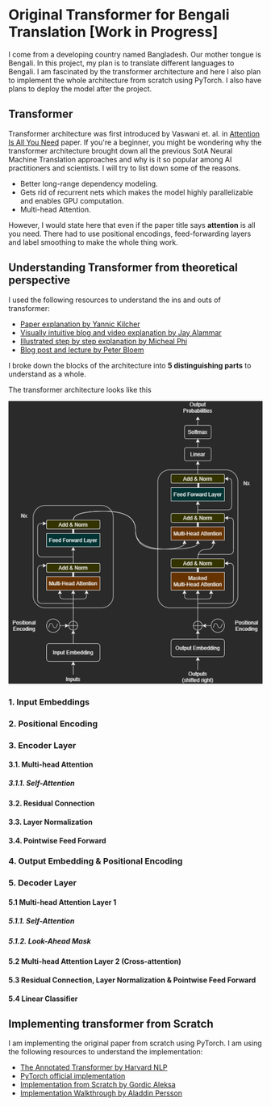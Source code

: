 # Original Transformer for Bengali Translation [Work in Progress]

I come from a developing country named Bangladesh. Our mother tongue is Bengali. In this project, my plan is to translate different languages to Bengali. I am fascinated by the transformer architecture and here I also plan to implement the whole architecture from scratch using PyTorch. I also have plans to deploy the model after the project. 

## Transformer

Transformer architecture was first introduced by Vaswani et. al. in [Attention Is All You Need](https://arxiv.org/abs/1706.03762) paper. If you're a beginner, you might be wondering why the transformer architecture brought down all the previous SotA Neural Machine Translation approaches and why is it so popular among AI practitioners and scientists. I will try to list down some of the reasons.<br/>

- Better long-range dependency modeling.
- Gets rid of recurrent nets which makes the model highly parallelizable and enables GPU computation.
- Multi-head Attention.

However, I would state here that even if the paper title says **attention** is all you need. There had to use positional encodings, feed-forwarding layers and label smoothing to make the whole thing work.

## Understanding Transformer from theoretical perspective

 I used the following resources to understand the ins and outs of transformer: <br/>

- [Paper explanation by Yannic Kilcher](https://www.youtube.com/watch?v=iDulhoQ2pro)
- [Visually intuitive blog and video explanation by Jay Alammar](http://jalammar.github.io/illustrated-transformer/)
- [Illustrated step by step explanation by Micheal Phi](https://www.youtube.com/watch?v=4Bdc55j80l8) 
- [Blog post and lecture by Peter Bloem](http://peterbloem.nl/blog/transformers)

I broke down the blocks of the architecture into **5 distinguishing parts** to understand as a whole.

The transformer architecture looks like this

<img src = "images/Transformer Architecture.png">

### 1. Input Embeddings

### 2. Positional Encoding

### 3. Encoder Layer

#### 3.1. Multi-head Attention

##### 3.1.1. Self-Attention

#### 3.2. Residual Connection

#### 3.3. Layer Normalization

#### 3.4. Pointwise Feed Forward

### 4. Output Embedding & Positional Encoding

### 5. Decoder Layer

#### 5.1 Multi-head Attention Layer 1

##### 5.1.1. Self-Attention

##### 5.1.2. Look-Ahead Mask

#### 5.2 Multi-head Attention Layer 2 (Cross-attention)

#### 5.3 Residual Connection, Layer Normalization & Pointwise Feed Forward

#### 5.4 Linear Classifier

## Implementing transformer from Scratch

I am implementing the original paper from scratch using PyTorch. I am using the following resources to understand the implementation:

- [The Annotated Transformer by Harvard NLP](http://nlp.seas.harvard.edu/2018/04/03/attention.html)
- [PyTorch official implementation](https://github.com/pytorch/pytorch/blob/187e23397c075ec2f6e89ea75d24371e3fbf9efa/torch/nn/modules/transformer.py) 
- [Implementation from Scratch by Gordic Aleksa](https://github.com/gordicaleksa/pytorch-original-transformer#hardware-requirements)
- [Implementation Walkthrough by Aladdin Persson](https://www.youtube.com/playlist?list=PLhhyoLH6Ijfyl_VMCsi54UqGQafGkNOQH)

